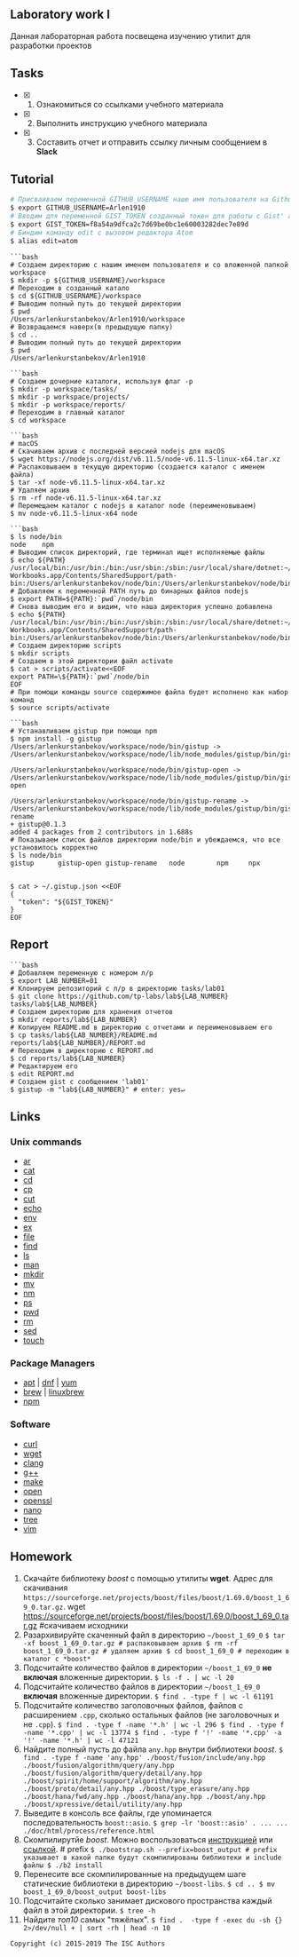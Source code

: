 ## Laboratory work I

Данная лабораторная работа посвещена изучению утилит для разработки проектов

## Tasks

- [x] 1. Ознакомиться со ссылками учебного материала
- [x] 2. Выполнить инструкцию учебного материала
- [x] 3. Составить отчет и отправить ссылку личным сообщением в **Slack**

## Tutorial


```bash
# Присваиваем переменной GITHUB_USERNAME наше имя пользователя на Github
$ export GITHUB_USERNAME=Arlen1910
# Вводим для переменной GIST_TOKEN созданный токен для работы с Gist' ами
$ export GIST_TOKEN=f8a54a9dfca2c7d69be0bc1e60003282dec7e89d
# Биндим команду edit с вызовом редактора Atom
$ alias edit=atom

```

```ShellSession
```bash
# Создаем директорию с нашим именем пользователя и со вложенной папкой workspace
$ mkdir -p ${GITHUB_USERNAME}/workspace
# Переходим в созданный катало
$ cd ${GITHUB_USERNAME}/workspace
# Выводим полный путь до текущей директории
$ pwd
/Users/arlenkurstanbekov/Arlen1910/workspace
# Возвращаемся наверх(в предыдущую папку)
$ cd ..
# Выводим полный путь до текущей директории
$ pwd
/Users/arlenkurstanbekov/Arlen1910
```

```ShellSession
```bash
# Создаем дочерние каталоги, используя флаг -p
$ mkdir -p workspace/tasks/
$ mkdir -p workspace/projects/
$ mkdir -p workspace/reports/
# Переходим в главный каталог
$ cd workspace
```

```ShellSession
```bash
# macOS
# Скачиваем архив с последней версией nodejs для macOS
$ wget https://nodejs.org/dist/v6.11.5/node-v6.11.5-linux-x64.tar.xz
# Распаковываем в текущую директорию (создается каталог с именем файла)
$ tar -xf node-v6.11.5-linux-x64.tar.xz
# Удаляем архив
$ rm -rf node-v6.11.5-linux-x64.tar.xz
# Перемещаем каталог с nodejs в каталог node (переименовываем)
$ mv node-v6.11.5-linux-x64 node
```

```ShellSession
```bash
$ ls node/bin
node	npm
# Выводим список директорий, где терминал ищет исполняемые файлы
$ echo ${PATH}
/usr/local/bin:/usr/bin:/bin:/usr/sbin:/sbin:/usr/local/share/dotnet:~/.dotnet/tools:/Library/Frameworks/Mono.framework/Versions/Current/Commands:/Applications/Xamarin Workbooks.app/Contents/SharedSupport/path-bin:/Users/arlenkurstanbekov/node/bin:/Users/arlenkurstanbekov/node/bin
# Добавляем к переменной PATH путь до бинарных файлов nodejs
$ export PATH=${PATH}:`pwd`/node/bin
# Снова выводим его и видим, что наша директория успешно добавлена
$ echo ${PATH}
/usr/local/bin:/usr/bin:/bin:/usr/sbin:/sbin:/usr/local/share/dotnet:~/.dotnet/tools:/Library/Frameworks/Mono.framework/Versions/Current/Commands:/Applications/Xamarin Workbooks.app/Contents/SharedSupport/path-bin:/Users/arlenkurstanbekov/node/bin:/Users/arlenkurstanbekov/node/bin:/Users/arlenkurstanbekov/Arlen1910/workspace/node/bin
# Создаем директорию scripts
$ mkdir scripts
# Создаем в этой директории файл activate
$ cat > scripts/activate<<EOF
export PATH=\${PATH}:`pwd`/node/bin
EOF
# При помощи команды source содержимое файла будет исполнено как набор команд
$ source scripts/activate
```

```ShellSession
```bash
# Устанавливаем gistup при помощи npm
$ npm install -g gistup
/Users/arlenkurstanbekov/workspace/node/bin/gistup ->
/Users/arlenkurstanbekov/workspace/node/lib/node_modules/gistup/bin/gistup

/Users/arlenkurstanbekov/workspace/node/bin/gistup-open ->
/Users/arlenkurstanbekov/workspace/node/lib/node_modules/gistup/bin/gistup-open

/Users/arlenkurstanbekov/workspace/node/bin/gistup-rename ->
/Users/arlenkurstanbekov/workspace/node/lib/node_modules/gistup/bin/gistup-rename
+ gistup@0.1.3
added 4 packages from 2 contributors in 1.688s
# Показываем список файлов директории node/bin и убеждаемся, что все установилось корректно
$ ls node/bin
gistup		gistup-open	gistup-rename	node		npm		npx


$ cat > ~/.gistup.json <<EOF
{
  "token": "${GIST_TOKEN}"
}
EOF
```

## Report

```ShellSession
```bash
# Добавляем переменную с номером л/р
$ export LAB_NUMBER=01
# Клонируем репозиторий с л/р в директорию tasks/lab01
$ git clone https://github.com/tp-labs/lab${LAB_NUMBER} tasks/lab${LAB_NUMBER}
# Создаем директорию для хранения отчетов
$ mkdir reports/lab${LAB_NUMBER}
# Копируем README.md в директорию с отчетами и переименовываем его
$ cp tasks/lab${LAB_NUMBER}/README.md reports/lab${LAB_NUMBER}/REPORT.md
# Переходим в директорию с REPORT.md
$ cd reports/lab${LAB_NUMBER}
# Редактируем его
$ edit REPORT.md
# Создаем gist с сообщением 'lab01'
$ gistup -m "lab${LAB_NUMBER}" # enter: yes↵
```

## Links

### Unix commands

- [ar](https://en.wikipedia.org/wiki/Ar_(Unix))
- [cat](https://en.wikipedia.org/wiki/Cat_(Unix))
- [cd](https://en.wikipedia.org/wiki/Cd_(command))
- [cp](https://en.wikipedia.org/wiki/Cp_(Unix))
- [cut](https://en.wikipedia.org/wiki/Cut_(Unix))
- [echo](https://en.wikipedia.org/wiki/Echo_(command))
- [env](https://en.wikipedia.org/wiki/Env_(shell))
- [ex](https://en.wikipedia.org/wiki/Ex_(editor))
- [file](https://en.wikipedia.org/wiki/File_(command))
- [find](https://en.wikipedia.org/wiki/Find)
- [ls](https://en.wikipedia.org/wiki/Ls)
- [man](https://en.wikipedia.org/wiki/Man_page)
- [mkdir](https://en.wikipedia.org/wiki/Mkdir)
- [mv](https://en.wikipedia.org/wiki/Mv)
- [nm](https://en.wikipedia.org/wiki/Nm_(Unix))
- [ps](https://en.wikipedia.org/wiki/Ps_(Unix))
- [pwd](https://en.wikipedia.org/wiki/Pwd)
- [rm](https://en.wikipedia.org/wiki/Rm_(Unix))
- [sed](https://en.wikipedia.org/wiki/Sed)
- [touch](https://en.wikipedia.org/wiki/Touch_(Unix))

### Package Managers

- [apt](http://help.ubuntu.ru/wiki/apt) | [dnf](https://en.wikipedia.org/wiki/DNF_(software)) | [yum](https://fedoraproject.org/wiki/Yum/ru)
- [brew](https://brew.sh) | [linuxbrew](http://linuxbrew.sh)
- [npm](https://docs.npmjs.com)

### Software

- [curl](https://www.gitbook.com/book/bagder/everything-curl/details)
- [wget](https://www.gnu.org/software/wget/manual/wget.pdf)
- [clang](https://clang.llvm.org)
- [g++](https://gcc.gnu.org/onlinedocs/gcc-4.0.2/gcc/G_002b_002b-and-GCC.html)
- [make](https://en.wikipedia.org/wiki/Make_(software))
- [open](https://developer.apple.com/legacy/library/documentation/Darwin/Reference/ManPages/man1/open.1.html)
- [openssl](https://www.openssl.org)
- [nano](https://www.nano-editor.org)
- [tree](https://linux.die.net/man/1/tree)
- [vim](http://www.vim.org)

## Homework

1. Скачайте библиотеку *boost* с помощью утилиты **wget**. Адрес для скачивания `https://sourceforge.net/projects/boost/files/boost/1.69.0/boost_1_69_0.tar.gz`.
wget https://sourceforge.net/projects/boost/files/boost/1.69.0/boost_1_69_0.tar.gz #скачиваем исходники
2. Разархивируйте скаченный файл в директорию `~/boost_1_69_0`
`$ tar -xf boost_1_69_0.tar.gz # распаковываем архив
$ rm -rf boost_1_69_0.tar.gz # удаляем архив
$ cd boost_1_69_0 # переходим в каталог с *boost*`
3. Подсчитайте количество файлов в директории `~/boost_1_69_0` **не включая** вложенные директории.
`$ ls -f . | wc -l
20`
4. Подсчитайте количество файлов в директории `~/boost_1_69_0` **включая** вложенные директории.
`$ find . -type f | wc -l
61191`
5. Подсчитайте количество заголовочных файлов, файлов с расширением `.cpp`, сколько остальных файлов (не заголовочных и не `.cpp`).
`$ find . -type f -name '*.h' | wc -l
296
$ find . -type f -name '*.cpp' | wc -l
13774
$ find . -type f '!' -name '*.cpp' -a '!' -name '*.h' | wc -l
47121`
6. Найдите полный пусть до файла `any.hpp` внутри библиотеки *boost*.
`$ find . -type f -name 'any.hpp'
./boost/fusion/include/any.hpp
./boost/fusion/algorithm/query/any.hpp
./boost/fusion/algorithm/query/detail/any.hpp
./boost/spirit/home/support/algorithm/any.hpp
./boost/proto/detail/any.hpp
./boost/type_erasure/any.hpp
./boost/hana/fwd/any.hpp
./boost/hana/any.hpp
./boost/any.hpp
./boost/xpressive/detail/utility/any.hpp`
7. Выведите в консоль все файлы, где упоминается последовательность `boost::asio`.
`$ grep -lr 'boost::asio' .
...
...
./doc/html/process/reference.html`
8. Скомпилирутйе *boost*. Можно воспользоваться [инструкцией](https://www.boost.org/doc/libs/1_61_0/more/getting_started/unix-variants.html#or-build-custom-binaries) или [ссылкой](https://codeyarns.com/2017/01/24/how-to-build-boost-on-linux/). # prefix 
`$ ./bootstrap.sh --prefix=boost_output # prefix указывает в какой папке будут скомпилированы библиотеки и include файлы
$ ./b2 install`
9. Перенесите все скомпилированные на предыдущем шаге статические библиотеки в директорию `~/boost-libs`.
`$ cd ..
$ mv boost_1_69_0/boost_output boost-libs`
10. Подсчитайте сколько занимает дискового пространства каждый файл в этой директории.
`$ tree -h`
11. Найдите *топ10* самых "тяжёлых".
`$ find .  -type f -exec du -sh {} 2>/dev/null + | sort -rh | head -n 10`

```
Copyright (c) 2015-2019 The ISC Authors
```
